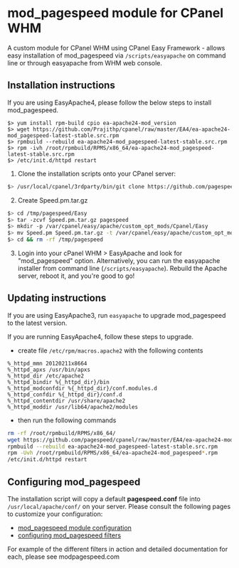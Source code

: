 # mod_pagespeed module for CPanel WHM

A custom module for CPanel WHM using CPanel Easy Framework - allows easy installation of mod_pagespeed via `/scripts/easyapache` on command line or through easyapache from WHM web console.

## Installation instructions

If you are using EasyApache4, please follow the below steps to install mod_pagespeed.
```
$> yum install rpm-build cpio ea-apache24-mod_version
$> wget https://github.com/Prajithp/cpanel/raw/master/EA4/ea-apache24-mod_pagespeed-latest-stable.src.rpm
$> rpmbuild --rebuild ea-apache24-mod_pagespeed-latest-stable.src.rpm
$> rpm -ivh /root/rpmbuild/RPMS/x86_64/ea-apache24-mod_pagespeed-latest-stable.src.rpm
$> /etc/init.d/httpd restart
```

1. Clone the installation scripts onto your CPanel server:
```bash
$> /usr/local/cpanel/3rdparty/bin/git clone https://github.com/pagespeed/cpanel.git /tmp/pagespeed/
```

2. Create Speed.pm.tar.gz
```bash
$> cd /tmp/pagespeed/Easy
$> tar -zcvf Speed.pm.tar.gz pagespeed
$> mkdir -p /var/cpanel/easy/apache/custom_opt_mods/Cpanel/Easy
$> mv Speed.pm Speed.pm.tar.gz -t /var/cpanel/easy/apache/custom_opt_mods/Cpanel/Easy/
$> cd && rm -rf /tmp/pagespeed
```

3. Login into your cPanel WHM > EasyApache and look for "mod_pagespeed" option. Alternatively, you can run the easyapache installer from command line (`/scripts/easyapache`). Rebuild the Apache server, reboot it, and you're good to go!

## Updating instructions

If you are using EasyApache3, run `easyapache` to upgrade mod_pagespeed to the
latest version.

If you are running EasyApache4, follow these steps to upgrade.

 - create file `/etc/rpm/macros.apache2` with the following contents

 ```
 %_httpd_mmn 20120211x8664
 %_httpd_apxs /usr/bin/apxs
 %_httpd_dir /etc/apache2
 %_httpd_bindir %{_httpd_dir}/bin
 %_httpd_modconfdir %{_httpd_dir}/conf.modules.d
 %_httpd_confdir %{_httpd_dir}/conf.d
 %_httpd_contentdir /usr/share/apache2
 %_httpd_moddir /usr/lib64/apache2/modules
 ```

 - then run the following commands

 ```bash
 rm -rf /root/rpmbuild/RPMS/x86_64/
 wget https://github.com/pagespeed/cpanel/raw/master/EA4/ea-apache24-mod_pagespeed-latest-stable.src.rpm
 rpmbuild --rebuild ea-apache24-mod_pagespeed-latest-stable.src.rpm
 rpm -Uvh /root/rpmbuild/RPMS/x86_64/ea-apache24-mod_pagespeed*.rpm
 /etc/init.d/httpd restart
 ```

## Configuring mod_pagespeed

The installation script will copy a default **pagespeed.conf** file into `/usr/local/apache/conf/` on your server. Please consult the following pages to customize your configuration:

- [mod_pagespeed module configuration](https://developers.google.com/speed/docs/mod_pagespeed/configuration)
- [configuring mod_pagespeed filters](https://developers.google.com/speed/docs/mod_pagespeed/config_filters)

For example of the different filters in action and detailed documentation for each, please see modpagespeed.com
